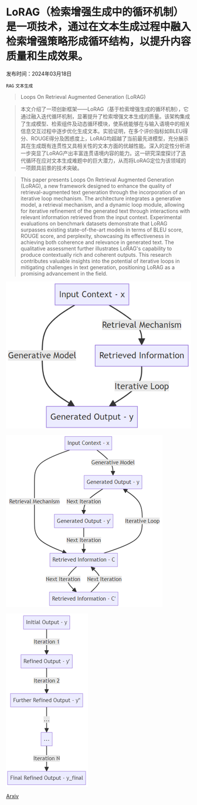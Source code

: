 # LoRAG（检索增强生成中的循环机制）是一项技术，通过在文本生成过程中融入检索增强策略形成循环结构，以提升内容质量和生成效果。

发布时间：2024年03月18日

`RAG` `文本生成`

> Loops On Retrieval Augmented Generation (LoRAG)

> 本文介绍了一项创新框架——LoRAG（基于检索增强生成的循环机制），它通过融入迭代循环机制，显著提升了检索增强文本生成的质量。该架构集成了生成模型、检索组件及动态循环模块，使系统能够在与输入语境中的相关信息交互过程中逐步优化生成文本。实验证明，在多个评价指标如BLEU得分、ROUGE得分及困惑度上，LoRAG均超越了当前最先进模型，充分展示其在生成既有连贯性又具相关性的文本方面的优越性能。深入的定性分析进一步突显了LoRAG产出丰富连贯语境内容的能力。这一研究深度探讨了迭代循环在应对文本生成难题中的巨大潜力，从而将LoRAG定位为该领域的一项颇具前景的技术突破。

> This paper presents Loops On Retrieval Augmented Generation (LoRAG), a new framework designed to enhance the quality of retrieval-augmented text generation through the incorporation of an iterative loop mechanism. The architecture integrates a generative model, a retrieval mechanism, and a dynamic loop module, allowing for iterative refinement of the generated text through interactions with relevant information retrieved from the input context. Experimental evaluations on benchmark datasets demonstrate that LoRAG surpasses existing state-of-the-art models in terms of BLEU score, ROUGE score, and perplexity, showcasing its effectiveness in achieving both coherence and relevance in generated text. The qualitative assessment further illustrates LoRAG's capability to produce contextually rich and coherent outputs. This research contributes valuable insights into the potential of iterative loops in mitigating challenges in text generation, positioning LoRAG as a promising advancement in the field.

![LoRAG（检索增强生成中的循环机制）是一项技术，通过在文本生成过程中融入检索增强策略形成循环结构，以提升内容质量和生成效果。](../../../paper_images/2403.15450/figure1.png)

![LoRAG（检索增强生成中的循环机制）是一项技术，通过在文本生成过程中融入检索增强策略形成循环结构，以提升内容质量和生成效果。](../../../paper_images/2403.15450/figure2.png)

![LoRAG（检索增强生成中的循环机制）是一项技术，通过在文本生成过程中融入检索增强策略形成循环结构，以提升内容质量和生成效果。](../../../paper_images/2403.15450/figure3.png)

[Arxiv](https://arxiv.org/abs/2403.15450)